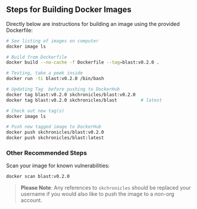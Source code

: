 ## Steps for Building Docker Images

Directly below are instructions for building an image using the provided Dockerfile:

```bash
# See listing of images on computer
docker image ls

# Build from Dockerfile
docker build --no-cache -f Dockerfile --tag=blast:v0.2.0 .

# Testing, take a peek inside
docker run -ti blast:v0.2.0 /bin/bash

# Updating Tag  before pushing to DockerHub
docker tag blast:v0.2.0 skchronicles/blast:v0.2.0
docker tag blast:v0.2.0 skchronicles/blast         # latest

# Check out new tag(s)
docker image ls

# Push new tagged image to DockerHub
docker push skchronicles/blast:v0.2.0
docker push skchronicles/blast:latest
```

### Other Recommended Steps

Scan your image for known vulnerabilities:

```bash
docker scan blast:v0.2.0
```

> **Please Note**: Any references to `skchronicles` should be replaced your username if you would also like to push the image to a non-org account.
